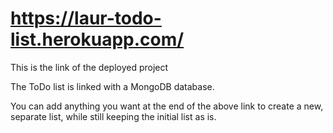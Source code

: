 # https://laur-todo-list.herokuapp.com/

This is the link of the deployed project

The ToDo list is linked with a MongoDB database. 

You can add anything you want at the end of the above link to create a new, separate list, while still keeping the initial list as is.
